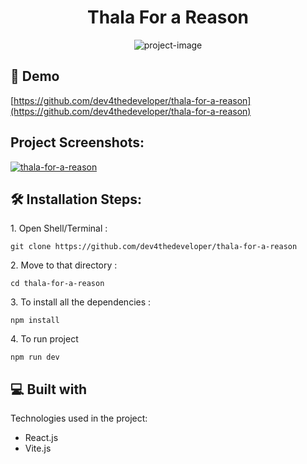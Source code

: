 <h1 align="center" id="title">Thala For a Reason</h1>

<p align="center"><img src="https://socialify.git.ci/dev4thedeveloper/thala-for-a-reason/image?language=1&amp;owner=1&amp;name=1&amp;stargazers=1&amp;theme=Light" alt="project-image"></p>

<h2>🚀 Demo</h2>

[https://github.com/dev4thedeveloper/thala-for-a-reason](https://github.com/dev4thedeveloper/thala-for-a-reason)

<h2>Project Screenshots:</h2>

<a href="https://ibb.co/1ZPx5sP"><img src="https://i.ibb.co/JnGP4xG/thala-for-a-reason.png" alt="thala-for-a-reason" border="0"></a>

<h2>🛠️ Installation Steps:</h2>

<p>1. Open Shell/Terminal :</p>

```
git clone https://github.com/dev4thedeveloper/thala-for-a-reason
```

<p>2. Move to that directory :</p>

```
cd thala-for-a-reason
```

<p>3. To install all the dependencies :</p>

```
npm install
```

<p>4. To run project</p>

```
npm run dev
```

  
  
<h2>💻 Built with</h2>

Technologies used in the project:

*   React.js
*   Vite.js
